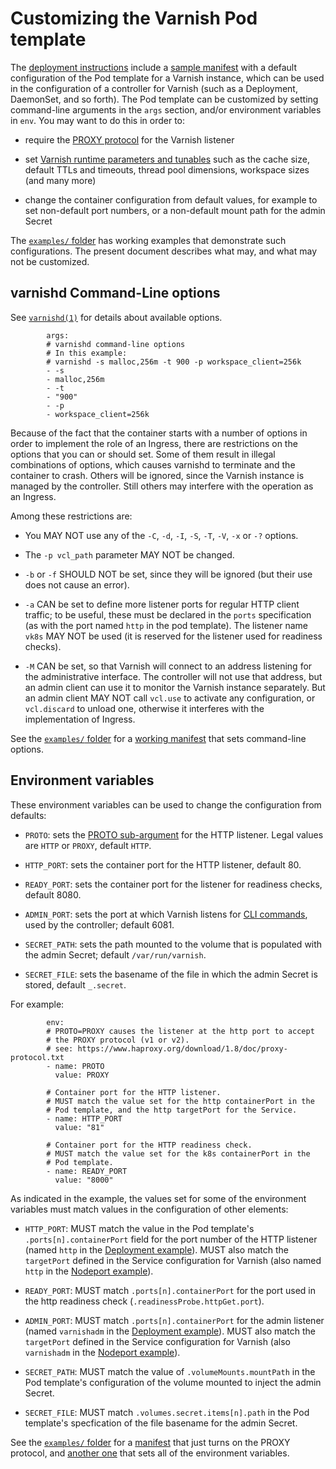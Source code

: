 # Customizing the Varnish Pod template

The [deployment instructions](/deploy) include a
[sample manifest](/deploy/varnish.yaml) with a default configuration
of the Pod template for a Varnish instance, which can be used in the
configuration of a controller for Varnish (such as a Deployment,
DaemonSet, and so forth). The Pod template can be customized by
setting command-line arguments in the ``args`` section, and/or
environment variables in ``env``. You may want to do this in order to:

* require the
  [PROXY protocol](https://www.haproxy.org/download/1.8/doc/proxy-protocol.txt)
  for the Varnish listener

* set
  [Varnish runtime parameters and tunables](https://varnish-cache.org/docs/6.1/reference/varnishd.html)
  such as the cache size, default TTLs and timeouts, thread pool
  dimensions, workspace sizes (and many more)

* change the container configuration from default values, for example
  to set non-default port numbers, or a non-default mount path for the
  admin Secret

The [``examples/`` folder](/examples/varnish_pod_templates) has
working examples that demonstrate such configurations. The present
document describes what may, and what may not be customized.

## varnishd Command-Line options

See
[``varnishd(1)``](https://varnish-cache.org/docs/6.1/reference/varnishd.html#options)
for details about available options.

```
        args:
        # varnishd command-line options
        # In this example:
        # varnishd -s malloc,256m -t 900 -p workspace_client=256k
        - -s
        - malloc,256m
        - -t
        - "900"
        - -p
        - workspace_client=256k
```

Because of the fact that the container starts with a number of options
in order to implement the role of an Ingress, there are restrictions
on the options that you can or should set. Some of them result in
illegal combinations of options, which causes varnishd to terminate
and the container to crash.  Others will be ignored, since the Varnish
instance is managed by the controller.  Still others may interfere
with the operation as an Ingress.

Among these restrictions are:

* You MAY NOT use any of the ``-C``, ``-d``, ``-I``, ``-S``, ``-T``,
  ``-V``, ``-x`` or ``-?`` options.

* The ``-p vcl_path`` parameter MAY NOT be changed.

* ``-b`` or ``-f`` SHOULD NOT be set, since they will be ignored (but
  their use does not cause an error).

* ``-a`` CAN be set to define more listener ports for regular HTTP
  client traffic; to be useful, these must be declared in the
  ``ports`` specification (as with the port named ``http`` in the
  pod template). The listener name ``vk8s`` MAY NOT be used (it is
  reserved for the listener used for readiness checks).

* ``-M`` CAN be set, so that Varnish will connect to an address
  listening for the administrative interface. The controller will not
  use that address, but an admin client can use it to monitor the
  Varnish instance separately. But an admin client MAY NOT call
  ``vcl.use`` to activate any configuration, or ``vcl.discard`` to
  unload one, otherwise it interferes with the implementation of
  Ingress.

See the [``examples/`` folder](/examples/varnish_pod_template) for a
[working manifest](/examples/varnish_pod_template/cli-args.yaml) that
sets command-line options.

## Environment variables

These environment variables can be used to change the configuration
from defaults:

* ``PROTO``: sets the
  [PROTO sub-argument](https://varnish-cache.org/docs/6.1/reference/varnishd.html#basic-options)
  for the HTTP listener. Legal values are ``HTTP`` or ``PROXY``,
  default ``HTTP``.

* ``HTTP_PORT``: sets the container port for the HTTP listener,
  default 80.

* ``READY_PORT``: sets the container port for the listener for
  readiness checks, default 8080.

* ``ADMIN_PORT``: sets the port at which Varnish listens for
  [CLI commands](https://varnish-cache.org/docs/6.1/reference/varnish-cli.html),
  used by the controller; default 6081.

* ``SECRET_PATH``: sets the path mounted to the volume that is
  populated with the admin Secret; default ``/var/run/varnish``.

* ``SECRET_FILE``: sets the basename of the file in which the admin
  Secret is stored, default ``_.secret``.

For example:

```
        env:
        # PROTO=PROXY causes the listener at the http port to accept
        # the PROXY protocol (v1 or v2).
        # see: https://www.haproxy.org/download/1.8/doc/proxy-protocol.txt
        - name: PROTO
          value: PROXY

        # Container port for the HTTP listener.
        # MUST match the value set for the http containerPort in the
        # Pod template, and the http targetPort for the Service.
        - name: HTTP_PORT
          value: "81"

        # Container port for the HTTP readiness check.
        # MUST match the value set for the k8s containerPort in the
        # Pod template.
        - name: READY_PORT
          value: "8000"
```

As indicated in the example, the values set for some of the
environment variables must match values in the configuration of other
elements:

* ``HTTP_PORT``: MUST match the value in the Pod template's
  ``.ports[n].containerPort`` field for the port number of the
  HTTP listener (named ``http`` in the
  [Deployment example](/deploy/varnish.yaml)). MUST also match the
  ``targetPort`` defined in the Service configuration for Varnish
  (also named ``http`` in the [Nodeport example](/deploy/nodeport.yaml)).

* ``READY_PORT``: MUST match ``.ports[n].containerPort`` for the port
  used in the http readiness check (``.readinessProbe.httpGet.port``).

* ``ADMIN_PORT``: MUST match ``.ports[n].containerPort`` for the admin
  listener (named ``varnishadm`` in the
  [Deployment example](/deploy/varnish.yaml)). MUST also match the
  ``targetPort`` defined in the Service configuration for Varnish
  (also ``varnishadm`` in the [Nodeport example](/deploy/nodeport.yaml)).

* ``SECRET_PATH``: MUST match the value of ``.volumeMounts.mountPath``
  in the Pod template's configuration of the volume mounted to inject
  the admin Secret.

* ``SECRET_FILE``: MUST match ``.volumes.secret.items[n].path`` in
  the Pod template's specfication of the file basename for the admin
  Secret.

See the [``examples/`` folder](/examples/varnish_pod_template) for a
[manifest](/examples/varnish_pod_template/proxy.yaml) that just turns
on the PROXY protocol, and
[another one](/examples/varnish_pod_template/env.yaml) that sets all
of the environment variables.
